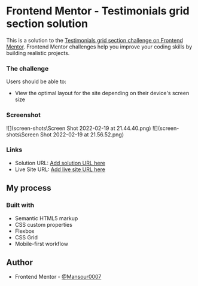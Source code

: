 # Frontend Mentor - Testimonials grid section solution

This is a solution to the [Testimonials grid section challenge on Frontend Mentor](https://www.frontendmentor.io/challenges/testimonials-grid-section-Nnw6J7Un7). Frontend Mentor challenges help you improve your coding skills by building realistic projects.

### The challenge

Users should be able to:

- View the optimal layout for the site depending on their device's screen size

### Screenshot

![](screen-shots\Screen Shot 2022-02-19 at 21.44.40.png)
![](screen-shots\Screen Shot 2022-02-19 at 21.56.52.png)

### Links

- Solution URL: [Add solution URL here](https://your-solution-url.com)
- Live Site URL: [Add live site URL here](https://vibrant-swirles-b3b790.netlify.app/)

## My process

### Built with

- Semantic HTML5 markup
- CSS custom properties
- Flexbox
- CSS Grid
- Mobile-first workflow

## Author

- Frontend Mentor - [@Mansour0007](https://www.frontendmentor.io/profile/Mansour0007)
